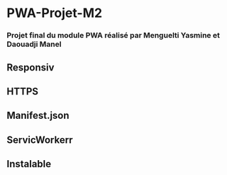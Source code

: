 # PWA-Projet-M2 

### Projet final du module PWA réalisé par Menguelti Yasmine et Daouadji Manel

## Responsiv
##  HTTPS
## Manifest.json
## ServicWorkerr
## Instalable


